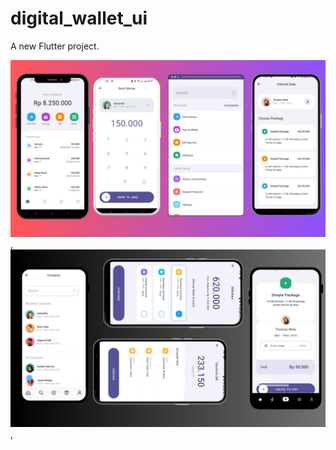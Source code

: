 # digital_wallet_ui

A new Flutter project.

![Image Alt](https://github.com/Mahafujmr/Digital-Wallet-App--UI/blob/2e086ad64e7ca7c64ff8db7d156f9080f9925b9e/1.png),
![Image Alt](https://github.com/Mahafujmr/Digital-Wallet-App--UI/blob/ebaa0f114315a890ca92c5a20ac2400bbd1d29d4/2.png),
